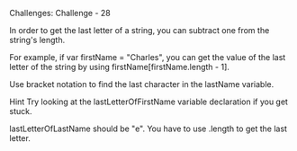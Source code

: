 Challenges: Challenge - 28

In order to get the last letter of a string, you can subtract one from the string's length.

For example, if var firstName = "Charles", you can get the value of the last letter of the string by using firstName[firstName.length - 1].


Use bracket notation to find the last character in the lastName variable.

Hint
Try looking at the lastLetterOfFirstName variable declaration if you get stuck.

lastLetterOfLastName should be "e".
You have to use .length to get the last letter.